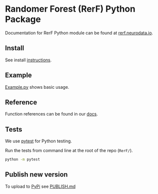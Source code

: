 # Randomer Forest (RerF) Python Package

Documentation for RerF Python module can be found at [rerf.neurodata.io](https://rerf.neurodata.io).

## Install

See install [instructions](https://rerf.neurodata.io/install.html).

## Example

[Example.py](example.py) shows basic usage.

## Reference

Function references can be found in our [docs](https://rerf.neurodata.io/reference.html).

## Tests

We use [pytest](https://docs.pytest.org/en/latest/) for Python testing.

Run the tests from command line at the root of the repo (`RerF/`).

```sh
python -m pytest
```

## Publish new version

To upload to [PyPi](https://pypi.org) see [PUBLISH.md](PUBLISH.md)